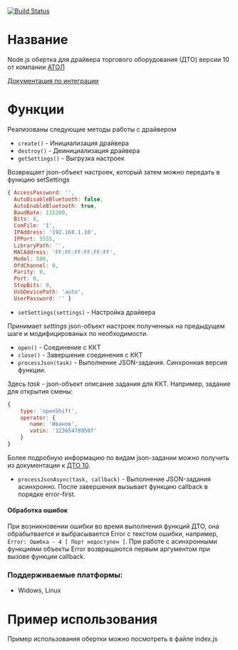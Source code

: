 [![Build Status](https://travis-ci.com/farafonov-alexey/node-atol-wrapper.svg?branch=master)](https://travis-ci.com/farafonov-alexey/node-atol-wrapper)

Название
=========
Node.js обертка для драйвера торгового оборудования (ДТО) версии 10 от компании [АТОЛ](https://www.atol.ru/)

[Документация по интеграции](http://integration.atol.ru/)

Функции
========
Реализованы следующие методы работы с драйвером
* `create()` -  Инициализация драйвера 
* `destroy()` - Деинициализация драйвера
* `getSettings()` - Выгрузка настроек

Возвращает json-объект настроек, который затем можно передать в функцию setSettings
```js
{ AccessPassword: '',
  AutoDisableBluetooth: false,
  AutoEnableBluetooth: true,
  BaudRate: 115200,
  Bits: 8,
  ComFile: '1',
  IPAddress: '192.168.1.10',
  IPPort: 5555,
  LibraryPath: '',
  MACAddress: 'FF:FF:FF:FF:FF:FF',
  Model: 500,
  OfdChannel: 0,
  Parity: 0,
  Port: 0,
  StopBits: 0,
  UsbDevicePath: 'auto',
  UserPassword: '' }
```
* `setSettings(settings)` - Настройка драйвера

Принимает _settings_ json-объект настроек полученных на предыдущем шаге и модифицированых по необходимости.
* `open()` - Соединение с ККТ
* `close()` - Завершение соединения с ККТ
* `processJson(task)` - Выполнение JSON-задания. Синхронная версия функции.

Здесь _task_ - json-объект описание задания для ККТ. Например, задание для открытия смены:
```js
{
    type: 'openShift',
    operator: {
       name: 'Иванов',
       vatin: '123654789507'
    }
}
```
Более подробную информацию по видам json-задании можно получить из документации к [ДТО 10](http://fs.atol.ru/SitePages/%D0%A6%D0%B5%D0%BD%D1%82%D1%80%20%D0%B7%D0%B0%D0%B3%D1%80%D1%83%D0%B7%D0%BA%D0%B8.aspx?raz1=%D0%9F%D1%80%D0%BE%D0%B3%D1%80%D0%B0%D0%BC%D0%BC%D0%BD%D0%BE%D0%B5+%D0%BE%D0%B1%D0%B5%D1%81%D0%BF%D0%B5%D1%87%D0%B5%D0%BD%D0%B8%D0%B5&raz2=%D0%94%D0%A2%D0%9E&raz3=10.x).
* `processJsonAsync(task, callback)` - Выполнение JSON-задания асинхронно. После завершения вызывает функцию callback в порядке error-first.
#### Обработка ошибок
При возникновении ошибки во время выполнения функций ДТО, она обрабытвается и выбрасывается Error c текстом ошибки, 
например, `Error: Ошибка - 4 [ Порт недоступен ]`. При работе с асинхронными функциями объекты Error возвращаются
первым аргументом при вызове функции callback.

### Поддерживаемые платформы:
* Widows, Linux

Пример использования
========
Пример использования обертки можно посмотреть в файле index.js
